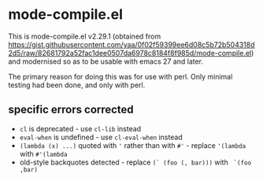 # mode-compile.el

This is mode-compile.el v2.29.1 (obtained from
https://gist.githubusercontent.com/yaa/0f02f59399ee6d08c5b72b504318d2d5/raw/82681792a52fac1dee0507da6978c8184f8f985d/mode-compile.el)
and modernised so as to be usable with emacs 27 and later.

The primary reason for doing this was for use with perl. Only minimal
testing had been done, and only with perl.

## specific errors corrected

* `cl` is deprecated - use `cl-lib` instead
* `eval-when` is undefined - use `cl-eval-when` instead
* `(lambda (x) ...)` quoted with `'` rather than with `#'` - replace `'(lambda` with `#'(lambda`
* old-style backquotes detected - replace ```(` (foo (, bar)))``` with ``` `(foo ,bar)```
